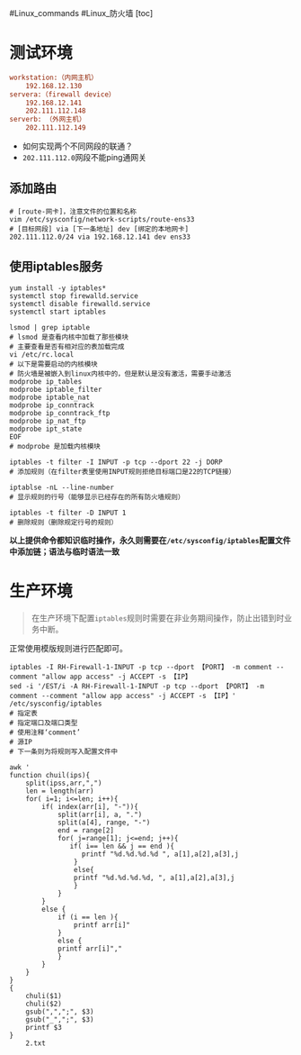 #Linux_commands #Linux_防火墙
[toc]
# 测试环境
```ini
workstation:（内网主机）
	192.168.12.130
servera:（firewall device）
	192.168.12.141
	202.111.112.148
serverb: （外网主机）
	202.111.112.149
```
- 如何实现两个不同网段的联通？
- `202.111.112.0`网段不能ping通网关
## 添加路由
```shell
# [route-网卡]，注意文件的位置和名称
vim /etc/sysconfig/network-scripts/route-ens33
# [目标网段] via [下一条地址] dev [绑定的本地网卡]
202.111.112.0/24 via 192.168.12.141 dev ens33
```
## 使用iptables服务
```shell
yum install -y iptables*
systemctl stop firewalld.service
systemctl disable firewalld.service
systemctl start iptables
```

```shell
lsmod | grep iptable
# lsmod 是查看内核中加载了那些模块
# 主要查看是否有相对应的表加载完成
vi /etc/rc.local
# 以下是需要启动的内核模块
# 防火墙是被嵌入到linux内核中的，但是默认是没有激活，需要手动激活
modprobe ip_tables
modprobe iptable_filter
modprobe iptable_nat
modprobe ip_conntrack
modprobe ip_conntrack_ftp
modprobe ip_nat_ftp
modprobe ipt_state
EOF
# modprobe 是加载内核模块
```


```shell
iptables -t filter -I INPUT -p tcp --dport 22 -j DORP
# 添加规则（在filter表里使用INPUT规则拒绝目标端口是22的TCP链接）

iptablse -nL --line-number 
# 显示规则的行号（能够显示已经存在的所有防火墙规则）

iptables -t filter -D INPUT 1
# 删除规则（删除规定行号的规则）
```

**以上提供命令都知识临时操作，永久则需要在`/etc/sysconfig/iptables`配置文件中添加链；语法与临时语法一致**

# 生产环境
> 在生产环境下配置`iptables`规则时需要在非业务期间操作，防止出错到时业务中断。

正常使用模版规则进行匹配即可。
```
iptables -I RH-Firewall-1-INPUT -p tcp --dport 【PORT】 -m comment --comment "allow app access" -j ACCEPT -s 【IP】
sed -i '/EST/i -A RH-Firewall-1-INPUT -p tcp --dport 【PORT】 -m comment --comment "allow app access" -j ACCEPT -s 【IP】' /etc/sysconfig/iptables
# 指定表
# 指定端口及端口类型
# 使用注释‘comment’
# 源IP
# 下一条则为将规则写入配置文件中
```

```shell
awk '
function chuil(ips){
	split(ipss,arr,",")
	len = length(arr)
	for( i=1; i<=len; i++){
		if( index(arr[i], "-")){
			split(arr[i], a, ".")
			split(a[4], range, "-")
			end = range[2]
			for( j=range[1]; j<=end; j++){
			   if( i== len && j == end ){
				  printf "%d.%d.%d.%d ", a[1],a[2],a[3],j
				}
				else{
				printf "%d.%d.%d.%d, ", a[1],a[2],a[3],j
				}
			} 
		}
		else {
			if (i == len ){
				printf arr[i]"
			}
			else {
			printf arr[i]","
			}
		}
	}
}
{
	chuli($1)
	chuli($2)
	gsub(",",";", $3)
	gsub("_",";", $3)
	printf $3
}
	2.txt
```
